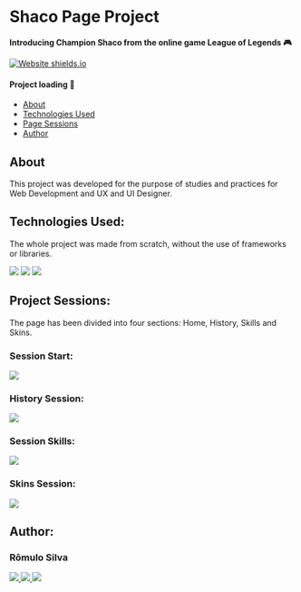 <h1>Shaco Page Project</h1>
<p><b>Introducing Champion Shaco from the online game League of Legends 🎮</b></p>

[![Website shields.io](https://img.shields.io/website-up-down-green-red/http/shields.io.svg)](http://shields.io/)

<h4> 
	Project loading 🔁
</h4>

<ul>
 <li><a href="#about">About</a></li>
 <li><a href="#technologies">Technologies Used</a></li> 
 <li><a href="#sessions">Page Sessions</a></li>
 <li><a href="#author">Author</a></li> 
</ul>

<h2 id="about">About</h2>
<p>This project was developed for the purpose of studies and practices for Web Development and UX and UI Designer.</p>

<h2 id="technologies">Technologies Used:</h2>

<p>The whole project was made from scratch, without the use of frameworks or libraries.</p>

<p>
  <img src="https://img.shields.io/badge/HTML5-E34F26?style=for-the-badge&logo=html5&logoColor=white" />
  <img src="https://img.shields.io/badge/CSS3-1572B6?style=for-the-badge&logo=css3&logoColor=white" />
  <img src="https://img.shields.io/badge/JavaScript-323330?style=for-the-badge&logo=javascript&logoColor=F7DF1E" />
</p>

<h2 id="sessions">Project Sessions:</h2>

<p>The page has been divided into four sections: Home, History, Skills and Skins.<p>

<h3>Session Start:</h3>
<img src="https://i.imgur.com/8b1s1aS.png" />

<h3>History Session:</h3>
<img src="https://i.imgur.com/A6VAizG.png" />

<h3>Session Skills:</h3>
<img src="https://i.imgur.com/t5GR0rP.png" />

<h3>Skins Session:</h3>
<img src="https://i.imgur.com/ZPo4ojS.png" />
<h2 id="author">Author:</h2>

<h3>Rômulo Silva</h3>

<p> 
  <a href="https://www.linkedin.com/in/romulolss/">
    <img src="https://img.shields.io/badge/LinkedIn-0077B5?style=for-the-badge&logo=linkedin&logoColor=white" />
  </a> 
  <a href="https://github.com/romulohe4rt/">
    <img src="https://img.shields.io/badge/GitHub-100000?style=for-the-badge&logo=github&logoColor=white" />
  </a> 
  <a href="https://www.instagram.com/romulohe4rt/">
    <img src="https://img.shields.io/badge/Instagram-E4405F?style=for-the-badge&logo=instagram&logoColor=white" />
  </a>
